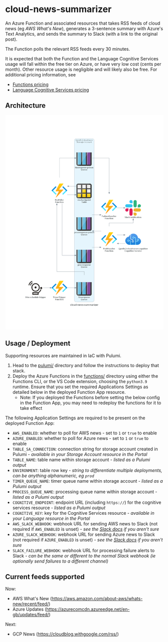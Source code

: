 # cloud-news-summarizer
An Azure Function and associated resources that takes RSS feeds of cloud news (eg _AWS What's New_), generates a 3-sentence summary with Azure's Text Analytics, and sends the summary to Slack (with a link to the original post).

The Function polls the relevant RSS feeds every 30 minutes.

It is expected that both the Function and the Language Cognitive Services usage will fall within the free tier on Azure, or have very low cost (cents per month). Other resource usage is negligible and will likely also be free. For additional pricing information, see
- [Functions pricing](https://azure.microsoft.com/en-us/pricing/details/functions/)
- [Language Cognitive Services pricing](https://azure.microsoft.com/en-gb/pricing/details/cognitive-services/language-service/)

## Architecture
![Architecture diagram](./.img/cloud-news-summarizer.png)

## Usage / Deployment
Supporting resources are maintained in IaC with Pulumi. 
1. Head to the [pulumi/](./pulumi) directory and follow the instructions to deploy that stack.
2. Deploy the Azure Functions in the [functions/](./functions) directory using either the Functions CLI, or the VS Code extension, choosing the `python3.9` runtime. Ensure that you set the required Applications Settings as detailed below in the deployed Function App resource.
   - Note: If you deployed the Functions before setting the below config in the Function App, you may need to redeploy the functions for it to take effect

The following Application Settings are required to be present on the deployed Function App:
- `AWS_ENABLED`: whether to poll for AWS news - set to `1` or `true` to enable
- `AZURE_ENABLED`: whether to poll for Azure news - set to `1` or `true` to enable
- `TABLE_SA_CONNECTION`: connection string for storage account created in Pulumi - _available in your Storage Account resource in the Portal_
- `TABLE_NAME`: table name within storage account - _listed as a Pulumi output_
- `ENVIRONMENT`: table row key - _string to differentiate multiple deployments, can be anything alphanumeric, eg `prod`_
- `TIMER_QUEUE_NAME`: timer queue name within storage account - _listed as a Pulumi output_
- `PROCESS_QUEUE_NAME`: processing queue name within storage account - _listed as a Pulumi output_
- `COGNITIVE_ENDPOINT`: endpoint URL (including `https://`) for the cognitive services resource - _listed as a Pulumi output_
- `COGNITIVE_KEY`: key for the Cognitive Services resource - _available in your Language resource in the Portal_
- `AWS_SLACK_WEBHOOK`: webhook URL for sending AWS news to Slack (not required if `AWS_ENABLED` is unset) - _see the [Slack docs](https://api.slack.com/messaging/webhooks) if you aren't sure_
- `AZURE_SLACK_WEBHOOK`: webhook URL for sending Azure news to Slack (not required if `AZURE_ENABLED` is unset) - _see the [Slack docs](https://api.slack.com/messaging/webhooks) if you aren't sure_
- `SLACK_FAILURE_WEBHOOK`: webhook URL for processing failure alerts to Slack - _can be the same or different to the normal Slack webhook (ie optionally send failures to a different channel)_

## Current feeds supported
Now:
- AWS What's New (https://aws.amazon.com/about-aws/whats-new/recent/feed/)
- Azure Updates (https://azurecomcdn.azureedge.net/en-gb/updates/feed/)

Next:
- GCP News (https://cloudblog.withgoogle.com/rss/)

